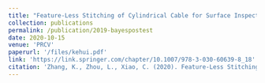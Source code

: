 ```yaml
---
title: "Feature-Less Stitching of Cylindrical Cable for Surface Inspection of Cable-Stayed Bridges."
collection: publications
permalink: /publication/2019-bayespostest
date: 2020-10-15
venue: 'PRCV'
paperurl: '/files/kehui.pdf'
link: 'https://link.springer.com/chapter/10.1007/978-3-030-60639-8_18'
citation: 'Zhang, K., Zhou, L., Xiao, C. (2020). Feature-Less Stitching of Cylindrical Cable for Surface Inspection of Cable-Stayed Bridges. In: Peng, Y., et al. Pattern Recognition and Computer Vision. PRCV 2020. Lecture Notes in Computer Science(), vol 12306. Springer, Cham. https://doi.org/10.1007/978-3-030-60639-8_18'
---
```

